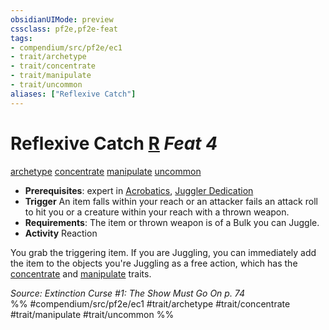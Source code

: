 ```yaml
---
obsidianUIMode: preview
cssclass: pf2e,pf2e-feat
tags:
- compendium/src/pf2e/ec1
- trait/archetype
- trait/concentrate
- trait/manipulate
- trait/uncommon
aliases: ["Reflexive Catch"]
---
```

# Reflexive Catch  [R](/rules/core-rulebook/chapter-9-playing-the-game.md#Actions "Reaction") *Feat 4*  
[archetype](/rules/traits/archetype.md)  [concentrate](/rules/traits/concentrate.md)  [manipulate](/rules/traits/manipulate.md)  [uncommon](/rules/traits/uncommon.md)  

- **Prerequisites**: expert in [Acrobatics](/compendium/skills.md#Acrobatics), [Juggler Dedication](/compendium/feats/juggler-dedication-ec1.md)
- **Trigger** An item falls within your reach or an attacker fails an attack roll to hit you or a creature within your reach with a thrown weapon.
- **Requirements**: The item or thrown weapon is of a Bulk you can Juggle.
- **Activity** Reaction

You grab the triggering item. If you are Juggling, you can immediately add the item to the objects you're Juggling as a free action, which has the [concentrate](/rules/traits/concentrate.md) and [manipulate](/rules/traits/manipulate.md) traits.

*Source: Extinction Curse #1: The Show Must Go On p. 74*  
%% #compendium/src/pf2e/ec1 #trait/archetype #trait/concentrate #trait/manipulate #trait/uncommon %%